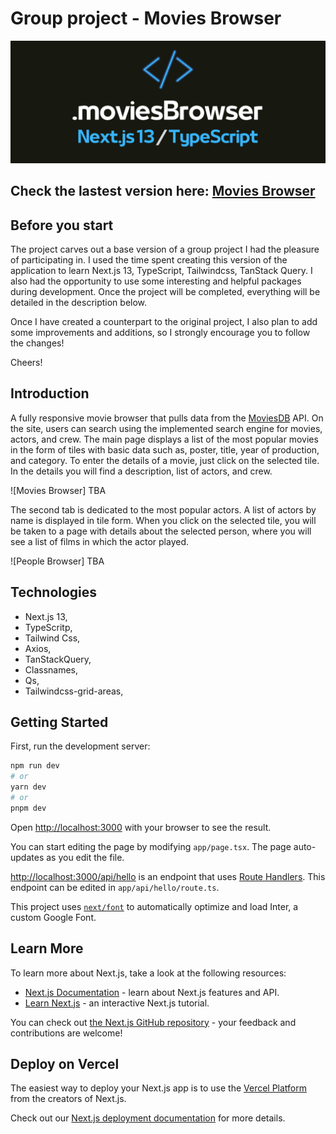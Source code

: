 # Group project - Movies Browser

![Screenshot widith](public/logo.png)

## Check the lastest version here: [Movies Browser](https://movie-browser-ts-next-js13.vercel.app/)

## Before you start

The project carves out a base version of a group project I had the pleasure of participating in. I used the time spent creating this version of the application to learn Next.js 13, TypeScript, Tailwindcss, TanStack Query. I also had the opportunity to use some interesting and helpful packages during development. Once the project will be completed, everything will be detailed in the description below. 

Once I have created a counterpart to the original project, I also plan to add some improvements and additions, so I strongly encourage you to follow the changes!

Cheers!

## Introduction

A fully responsive movie browser that pulls data from the [MoviesDB](https://developers.themoviedb.org/3/getting-started) API. On the site, users can search using the implemented search engine for movies, actors, and crew.
The main page displays a list of the most popular movies in the form of tiles with basic data such as, poster, title, year of production, and category. To enter the details of a movie, just click on the selected tile. In the details you will find a description, list of actors, and crew.

![Movies Browser] TBA

The second tab is dedicated to the most popular actors. A list of actors by name is displayed in tile form. When you click on the selected tile, you will be taken to a page with details about the selected person, where you will see a list of films in which the actor played.

![People Browser] TBA

## Technologies

- Next.js 13,
- TypeScritp,
- Tailwind Css,
- Axios,
- TanStackQuery,
- Classnames,
- Qs,
- Tailwindcss-grid-areas,

## Getting Started

First, run the development server:

```bash
npm run dev
# or
yarn dev
# or
pnpm dev
```

Open [http://localhost:3000](http://localhost:3000) with your browser to see the result.

You can start editing the page by modifying `app/page.tsx`. The page auto-updates as you edit the file.

[http://localhost:3000/api/hello](http://localhost:3000/api/hello) is an endpoint that uses [Route Handlers](https://beta.nextjs.org/docs/routing/route-handlers). This endpoint can be edited in `app/api/hello/route.ts`.

This project uses [`next/font`](https://nextjs.org/docs/basic-features/font-optimization) to automatically optimize and load Inter, a custom Google Font.

## Learn More

To learn more about Next.js, take a look at the following resources:

- [Next.js Documentation](https://nextjs.org/docs) - learn about Next.js features and API.
- [Learn Next.js](https://nextjs.org/learn) - an interactive Next.js tutorial.

You can check out [the Next.js GitHub repository](https://github.com/vercel/next.js/) - your feedback and contributions are welcome!

## Deploy on Vercel

The easiest way to deploy your Next.js app is to use the [Vercel Platform](https://vercel.com/new?utm_medium=default-template&filter=next.js&utm_source=create-next-app&utm_campaign=create-next-app-readme) from the creators of Next.js.

Check out our [Next.js deployment documentation](https://nextjs.org/docs/deployment) for more details.
